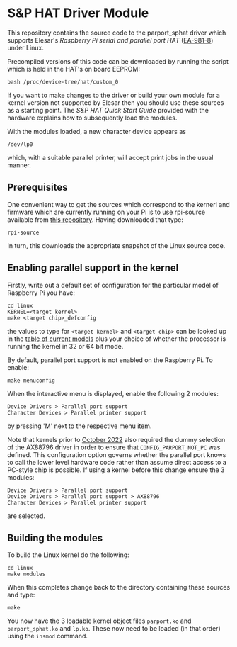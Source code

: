 # S&P HAT Driver Module
This repository contains the source code to the parport_sphat driver which
supports Elesar's _Raspberry Pi serial and parallel port HAT_ ([EA-981-8](http://shop.elesar.co.uk/index.php?route=product/product&product_id=76))
under Linux.

Precompiled versions of this code can be downloaded by running the
script which is held in the HAT's on board EEPROM:

    bash /proc/device-tree/hat/custom_0

If you want to make changes to the driver or build your own module for a
kernel version not supported by Elesar then you should use these sources
as a starting point. The _S&P HAT Quick Start Guide_ provided with the
hardware explains how to subsequently load the modules.

With the modules loaded, a new character device appears as

    /dev/lp0

which, with a suitable parallel printer, will accept print jobs in the usual
manner.

## Prerequisites

One convenient way to get the sources which correspond to the kernerl and
firmware which are currently running on your Pi is to use rpi-source available
from [this repository](https://github.com/RPi-Distro/rpi-source). Having downloaded that type:

    rpi-source

In turn, this downloads the appropriate snapshot of the Linux source code.

## Enabling parallel support in the kernel

Firstly, write out a default set of configuration for the particular model of Raspberry Pi you have:

    cd linux
    KERNEL=<target kernel>
    make <target chip>_defconfig

the values to type for `<target kernel>` and `<target chip>` can be looked up in the [ table of current models](https://www.raspberrypi.com/documentation/computers/linux_kernel.html#natively-build-a-kernel) plus your choice of whether the processor is running the kernel in 32 or 64 bit mode.

By default, parallel port support is not enabled on the Raspberry Pi. To enable:

    make menuconfig

When the interactive menu is displayed, enable the following 2 modules:

    Device Drivers > Parallel port support
    Character Devices > Parallel printer support

by pressing 'M' next to the respective menu item.

Note that kernels prior to [October 2022](https://github.com/raspberrypi/linux/commit/eede0a75b96c7cfc3a61a4b01dd3674e8742039f) also required the dummy selection of the AX88796
driver in order to ensure that `CONFIG_PARPORT_NOT_PC` was defined. This configuration option
governs whether the parallel port knows to call the lower level hardware code rather than assume direct access to a PC-style chip is possible. If using a kernel before this change ensure the 3 modules:

    Device Drivers > Parallel port support
    Device Drivers > Parallel port support > AX88796
    Character Devices > Parallel printer support

are selected.

## Building the modules

To build the Linux kernel do the following:

    cd linux
    make modules

When this completes change back to the directory containing these sources and type:

    make

You now have the 3 loadable kernel object files `parport.ko` and `parport_sphat.ko`
and `lp.ko`. These now need to be loaded (in that order) using the `insmod` command.
